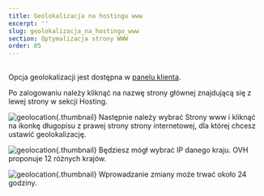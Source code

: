 ```yaml
---
title: Geolokalizacja na hostingu www
excerpt: ''
slug: geolokalizacja_na_hostingu_www
section: Optymalizacja strony WWW
order: 05
---
```


 
## 
Opcja geolokalizacji jest dostępna w [panelu klienta](https://www.ovh.com/auth/?action=gotomanager&from=https://www.ovh.pl/&ovhSubsidiary=pl).

Po zalogowaniu należy kliknąć na nazwę strony głównej znajdującą się z lewej strony w sekcji Hosting.

![geolocation](images/2792.png){.thumbnail}
Następnie należy wybrać Strony www i kliknąć na ikonkę długopisu z prawej strony strony internetowej, dla której chcesz ustawić geolokalizację.

![geolocation](images/2793.png){.thumbnail}
Będziesz mógł wybrać IP danego kraju. OVH proponuje 12 różnych krajów.

![geolocation](images/2794.png){.thumbnail}
Wprowadzanie zmiany może trwać około 24 godziny.

